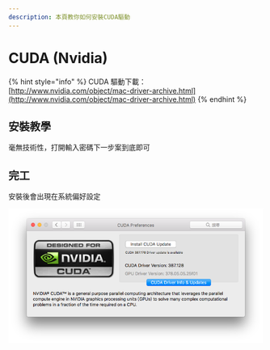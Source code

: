 ```yaml
---
description: 本頁教你如何安裝CUDA驅動
---
```


# CUDA \(Nvidia\)

{% hint style="info" %}
CUDA 驅動下載：[http://www.nvidia.com/object/mac-driver-archive.html](http://www.nvidia.com/object/mac-driver-archive.html)
{% endhint %}

## 安裝教學

毫無技術性，打開輸入密碼下一步案到底即可

## 完工

安裝後會出現在系統偏好設定

![](../.gitbook/assets/cuda.png)



